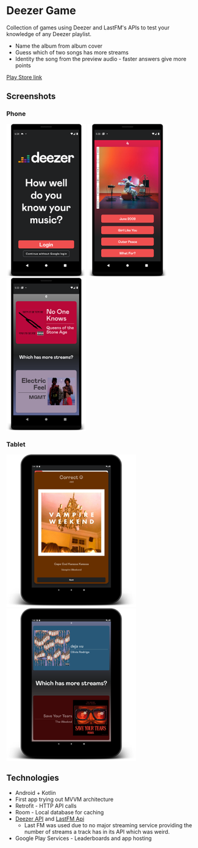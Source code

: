 # Deezer Game
Collection of games using Deezer and LastFM's APIs to test your knowledge of any Deezer playlist.

- Name the album from album cover
- Guess which of two songs has more streams
- Identity the song from the preview audio - faster answers give more points

[Play Store link](https://play.google.com/store/apps/details?id=com.tom.deezergame)

## Screenshots
### Phone

<p float = "left">
  <img src="screenshots/phone/title.png" height = 400>
  <img src="screenshots/phone/albumGame.png" height = 400>
  <img src="screenshots/phone/higher_lower.png" height = 400>
</p>

### Tablet

<p float = " left">
  <img src="screenshots/tablet10/beat_intro.png" height = 400>
  <img src="screenshots/tablet10/higher_lower.png" height = 400>
</p>

## Technologies
* Android + Kotlin
* First app trying out MVVM architecture
* Retrofit - HTTP API calls
* Room - Local database for caching
* [Deezer API](https://developers.deezer.com/api) and [LastFM Api](https://www.last.fm/api)
  * Last FM was used due to no major streaming service providing the number of streams a track has in its API which was weird.
* Google Play Services - Leaderboards and app hosting
